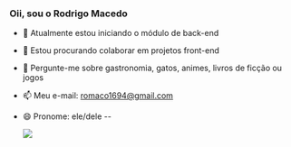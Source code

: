 ### Oii, sou o Rodrigo Macedo


- 🌱 Atualmente estou iniciando o módulo de back-end
- 👯 Estou procurando colaborar em projetos front-end
- 💬 Pergunte-me sobre gastronomia, gatos, animes, livros de ficção ou jogos
- 📫 Meu e-mail: romaco1694@gmail.com
- 😄 Pronome: ele/dele
--

  <div>  
  <a target="_blank" href="https://www.linkedin.com/in/macedo-rodrigo/" rel="noopener noreferrer" ><img src="https://img.shields.io/badge/-LinkedIn-%230077B5?style=for-the-badge&logo=linkedin&logoColor=white" target="_blank"></a> 
</div>
